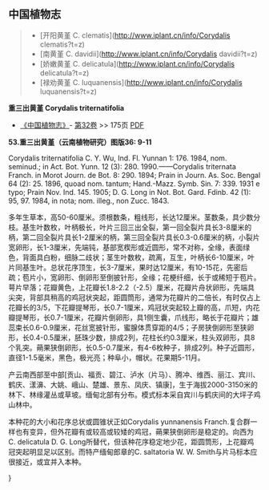 

## 中国植物志

> * [开阳黄堇  C.  clematis](http://www.iplant.cn/info/Corydalis clematis?t=z)
> * [南黄堇  C.  davidii](http://www.iplant.cn/info/Corydalis davidii?t=z)
> * [娇嫩黄堇  C.  delicatula](http://www.iplant.cn/info/Corydalis delicatula?t=z)
> * [禄劝黄堇  C.  luquanensis](http://www.iplant.cn/info/Corydalis luquanensis?t=z)

**重三出黄堇 Corydalis triternatifolia**

* [《中国植物志》](http://www.iplant.cn/frps)- [第32卷](http://www.iplant.cn/frps/vol/32) >> 175页 [PDF](http://www.iplant.cn/frps/pdf/32/175a.pdf)

**53.重三出黄堇（云南植物研究）图版36: 9-11**

Corydalis triternatifolia C. Y. Wu, Ind. Fl. Yunnan 1: 176. 1984, nom. seminud.; in Act. Bot. Yunn. 12 (3): 280. 1990.——Corydalis triternata Franch. in Morot Journ. de Bot. 8: 290. 1894; Prain in Journ. As. Soc. Bengal 64 (2): 25. 1896, quoad nom. tantum; Hand.-Mazz. Symb. Sin. 7: 339. 1931 e typo; Prain Nov. Ind. 145. 1905; D. G. Long in Not. Bot. Gard. Fdinb. 42 (1): 95, 97. 1984, in nota; nom. illeg., non Zucc. 1843.

多年生草本，高50-60厘米。须根数条，粗线形，长达12厘米。茎数条，具少数分枝。基生叶数枚，叶柄极长，叶片三回三出全裂，第一回全裂片具长3-8厘米的柄，第二回全裂片具长1-2厘米的柄，第三回全裂片具长0.3-0.6厘米的柄，小裂片宽卵形，长1-3厘米，先端钝，基部宽楔形或近圆形，常不对称，全缘，表面绿色，背面具白粉，细脉二歧状；茎生叶数枚，疏离，互生，叶柄长6-10厘米，叶片同基生叶。总状花序顶生，长3-7厘米，果时达12厘米，有10-15花，先密后疏；苞片小，宽卵形、倒卵形至倒披针形，全缘；花梗纤细，长于或稀短于苞片。萼片早落；花瓣黄色，上花瓣长1.8-2.2（-2.5）厘米，花瓣片舟状卵形，先端具尖突，背部具稍高的鸡冠状突起，距圆筒形，通常为花瓣片的二倍长，有时仅占上花瓣长的3/5，下花瓣提琴形，长0.7-1厘米，鸡冠状突起较上瓣的高，爪短，内花瓣提琴形，长0.7-1厘米，花瓣片倒卵形，具1侧生囊，爪线形，略长于花瓣片；雄蕊束长0.6-0.9厘米，花丝宽披针形，蜜腺体贯穿距的4/5；子房狭倒卵形至狭卵形，长0.4-0.5厘米，胚珠少数，排成2列，花柱长约0.3厘米，柱头双卵形，具8个乳突。蒴果狭倒卵形，长0.5-0.7厘米，有4-6枚种子，排成2列。种子近圆形，直径1-1.5毫米，黑色，极光亮；种阜小，帽状。花果期5-11月。

产云南西部至中部[贡山、福贡、碧江、泸水（片马）、腾冲、维西、丽江、宾川、鹤庆、漾濞、大姚、峨山、楚雄、景东、凤庆、镇康]，生于海拔2000-3150米的林下、林缘灌丛或草坡。缅甸北部有分布。模式标本采自宾川与鹤庆间的大坪子鸡山林中。

本种花的大小和花序总状或圆锥状正如Corydalis yunnanensis Franch.复合群一样也有变异，但外花瓣有或较高或较矮的鸡冠，蒴果狭倒卵形是稳定的。向西为C. delicatula D. G. Long所替代，但该种花序稳定地少花，距圆筒形，上花瓣鸡冠突起明显足以区别。而特产缅甸郎章的C. saltatoria W. W. Smith与片马标本应很接近，或宜并入本种。

}